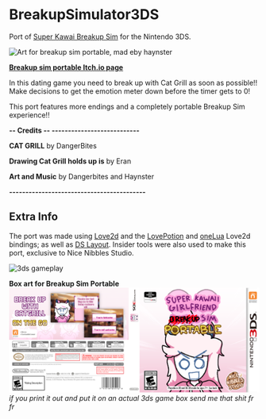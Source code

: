# BreakupSimulator3DS
Port of [Super Kawai Breakup Sim](https://haynster.itch.io/kawaii-deluxe) for the Nintendo 3DS.

![Art for breakup sim portable, mad eby haynster](https://img.itch.zone/aW1hZ2UvMjUyODQ3My8xNTA0NjM1MS5wbmc=/347x500/BtrjKY.png)

**[Breakup sim portable Itch.io page](https://dangerbites.itch.io/breakup-portable)**

In this dating game you need to break up with Cat Grill as soon as possible!! Make decisions to get the emotion meter down before the timer gets to 0!  

This port features more endings and a completely portable Breakup Sim experience!!

**-- Credits -- ---------------------------**

**CAT GRILL** by DangerBites

**Drawing Cat Grill holds up is** by Eran

**Art and Music** by Dangerbites and Haynster

**------------------------------------------**
## Extra Info
The port was made using [Love2d](https://love2d.org) and the [LovePotion](https://github.com/lovebrew/lovepotion) and [oneLua](https://github.com/LukeZGD/LOVE-WrapLua) Love2d  bindings; as well as [DS Layout](https://github.com/Nawias/dslayout). Insider tools were also used to make this port, exclusive to Nice Nibbles Studio.

![3ds gameplay](https://img.itch.zone/aW1hZ2UvMjUyODQ3My8xNTA0NjMyMi5wbmc=/347x500/uxhcqP.png)

**Box art for Breakup Sim Portable** 
![box artgay](https://github.com/Dangerbites/BreakupSimulator3DS/blob/main/boxart.png?raw=true)
*if you print it out and put it on an actual 3ds game box send me that shit fr fr*




